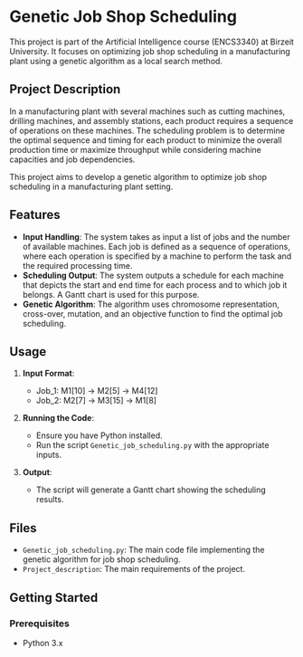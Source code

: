# Genetic Job Shop Scheduling

This project is part of the Artificial Intelligence course (ENCS3340) at Birzeit University. It focuses on optimizing job shop scheduling in a manufacturing plant using a genetic algorithm as a local search method.

## Project Description

In a manufacturing plant with several machines such as cutting machines, drilling machines, and assembly stations, each product requires a sequence of operations on these machines. The scheduling problem is to determine the optimal sequence and timing for each product to minimize the overall production time or maximize throughput while considering machine capacities and job dependencies.

This project aims to develop a genetic algorithm to optimize job shop scheduling in a manufacturing plant setting.

## Features

- **Input Handling**: The system takes as input a list of jobs and the number of available machines. Each job is defined as a sequence of operations, where each operation is specified by a machine to perform the task and the required processing time.
- **Scheduling Output**: The system outputs a schedule for each machine that depicts the start and end time for each process and to which job it belongs. A Gantt chart is used for this purpose.
- **Genetic Algorithm**: The algorithm uses chromosome representation, cross-over, mutation, and an objective function to find the optimal job scheduling.

## Usage

1. **Input Format**: 
   - Job_1: M1[10] -> M2[5] -> M4[12]
   - Job_2: M2[7] -> M3[15] -> M1[8]

2. **Running the Code**: 
   - Ensure you have Python installed.
   - Run the script `Genetic_job_scheduling.py` with the appropriate inputs.

3. **Output**: 
   - The script will generate a Gantt chart showing the scheduling results.

## Files

- `Genetic_job_scheduling.py`: The main code file implementing the genetic algorithm for job shop scheduling.
- `Project_description`: The main requirements of the project.

## Getting Started

### Prerequisites

- Python 3.x


